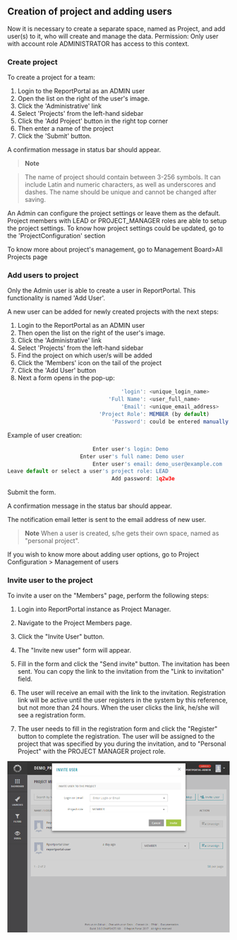 ## Creation of project and adding users

Now it is necessary to create a separate space, named as Project, and add user(s) to it, who will create and manage the data.
Permission: Only user with account role ADMINISTRATOR has access to this context.

### Create project

To create a project for a team:
1. Login to the ReportPortal as an ADMIN user
2. Open the list on the right of the user's image.
3. Click the 'Administrative' link 
4. Select 'Projects' from the left-hand sidebar
5. Click the 'Add Project' button in the right top corner
6. Then enter a name of the project
7. Click the 'Submit' button.

A confirmation message in status bar should appear.

> **Note**

> The name of project should contain between 3-256 symbols. 
> It can include Latin and numeric characters, as well as underscores and dashes. 
> The name should be unique and cannot be changed after saving.

An Admin can configure the project settings or leave them as the default. 
Project members with LEAD or PROJECT_MANAGER roles are able to setup the project settings.
To know how project settings could be updated, go to the 'ProjectConfiguration' section

To know more about project's management, go to Management Board>All Projects page

### Add users to project

Only the Admin user is able to create a user in ReportPortal. This functionality is named 'Add User'.

A new user can be added for newly created projects with the next steps:
1. Login to the ReportPortal as an ADMIN user
2. Then open the list on the right of the user's image.
3. Click the 'Administrative' link 
4. Select 'Projects' from the left-hand sidebar
5. Find the project on which user/s will be added
6. Click the 'Members' icon on the tail of the project
7. Click the 'Add User' button
8. Next a form opens in the pop-up:

```javascript
								    'login': <unique_login_name>
							    'Full Name': <user_full_name>
								    'Email': <unique_email_address>
							 'Project Role': MEMBER (by default)
								 'Password': could be entered manually (at least 6 symbols required) or generated via link under the field.
```

Example of user creation:

```javascript
						   Enter user's login: Demo
					   Enter user's full name: Demo user
						   Enter user's email: demo_user@example.com
Leave default or select a user's project role: LEAD
								 Add password: 1q2w3e 
```
Submit the form.

A confirmation message in the status bar should appear.

The notification email letter is sent to the email address of new user.

 > **Note** 
  When a user is created, s/he gets their own space, named as "personal project". 

If you wish to know more about adding user options, go to Project Configuration > Management of users

### Invite user to the project

To invite a user on the "Members" page, perform the following steps:

1. Login into ReportPortal instance as Project Manager.

2. Navigate to the Project Members page.

3. Click the "Invite User" button.

4. The "Invite new user" form will appear.

5. Fill in the form and click the "Send invite" button. The invitation
    has been sent. You can copy the link to the invitation from the "Link to
    invitation" field.

6.  The user will receive an email with the link to the invitation. Registration
link will be active until the user registers in the system by this reference,
but not more than 24 hours. When the user clicks the link, he/she will see a registration form.

7. The user needs to fill in the registration form and click the "Register" button to complete the registration. 
The user will be assigned to the project that was specified by you during the invitation, 
and to "Personal Project" with the PROJECT MANAGER project role. 

[ ![Image](Images/userGuide/manageUsers/inviteUserFromProjectMembersPage.png) ](https://youtu.be/_XSrNWbHitM)
